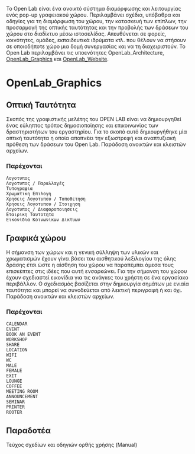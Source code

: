 Το Open Lab είναι ένα ανοικτό σύστημα διαμόρφωσης και λειτουργίας ενός pop-up γραφειακού χώρου. Περιλαμβάνει σχέδια, υπόβαθρα και οδηγίες για τη διαμόρφωση του χώρου, την κατασκευή των επίπλων, την προσαρμογή της οπτικής ταυτότητας και την προβολής των δράσεων του χώρου στο διαδίκτυο μέσω ιστοσελίδας. Απευθύνεται σε φορείς, κοινότητες, ομάδες, εκπαιδευτικά ιδρύματα κτλ. που θέλουν να στήσουν σε οποιοδήποτε χώρο μια δομή συνεργασίας και να τη διαχειριστούν. Το Open Lab περιλαμβάνει τις υποενότητες OpenLab_Architecture, [OpenLab_Graphics](https://github.com/eellak/OpenLab_Graphics) και [OpenLab_Website](https://github.com/eellak/OpenLab_Website). 

# OpenLab_Graphics #

## Οπτική Ταυτότητα

Σκοπός της γραφιστικής μελέτης του OPEN LAB είναι να δημιουργηθεί ένας εύληπτος τρόπος δημοσιοποίησης και επικοινωνίας των δραστηριοτήτων του εργαστηρίου. Για το σκοπό αυτό δημιουργήθηκε μία οπτική ταυτότητα η οποία αποπνέει την εξωστρεφή και αναπτυξιακή πρόθεση των δράσεων του Open Lab. Παράδοση ανοικτών και κλειστών αρχείων.

### Παρέχονται ###

    Λογοτυπος
    Λογοτυπος / Παραλλαγές
    Τυπογραφια
    Χρωματικη Επιλογη
    Χρησεις Λογοτυπου / Τοποθετηση
    Χρησεις Λογοτυπου / Στοιχηση
    Λογοτυπος / Διαφοροποιησεις
    Εταιρικη Ταυτοτητα
    Εικονιδια Κοινωνικων Δικτυων

## Γραφικά χώρου ##

Η σήμανση των χώρων και η γενική σύλληψη των υλικών και χρωματισμών έχουν γίνει βάσει του αισθητικού λεξιλογίου της όλης δράσης έτσι ώστε η αίσθηση του χώρου να παραπέμπει άμεσα τους επισκέπτες στις ιδέες που αυτή ενσαρκώνει. Για την σήμανση του χώρου έχουν σχεδιαστεί εικονίδια για τις ανάγκες του χρήστη σε ένα εργασίακο περιβάλλον. Ο σχεδιασμός βασίζεται στην δημιουργία σημάτων με ενιαία ταυτότητα και μπορεί να συνοδεύεται από λεκτική περιγραφή ή και όχι. Παράδοση ανοικτών και κλειστών αρχείων.

### Παρέχονται  ###

    CALENDAR
    EVENT
    BOOK AN EVENT
    WORKSHOP
    SHARE
    LOCATION
    WIFI
    WC
    MALE
    FEMALE
    EXIT
    LOUNGE
    COFFEE
    MEETING ROOM
    ANNOUNCEMENT
    SEMINAR
    PRINTER
    ROOTER

## Παραδοτέα ##

Τεύχος σχεδίων και οδηγιών ορθής χρήσης (Manual)
